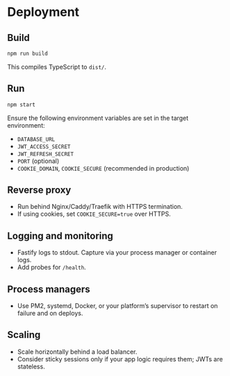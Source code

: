 # Deployment

## Build

```bash
npm run build
```

This compiles TypeScript to `dist/`.

## Run

```bash
npm start
```

Ensure the following environment variables are set in the target environment:
- `DATABASE_URL`
- `JWT_ACCESS_SECRET`
- `JWT_REFRESH_SECRET`
- `PORT` (optional)
- `COOKIE_DOMAIN`, `COOKIE_SECURE` (recommended in production)

## Reverse proxy

- Run behind Nginx/Caddy/Traefik with HTTPS termination.
- If using cookies, set `COOKIE_SECURE=true` over HTTPS.

## Logging and monitoring

- Fastify logs to stdout. Capture via your process manager or container logs.
- Add probes for `/health`.

## Process managers

- Use PM2, systemd, Docker, or your platform’s supervisor to restart on failure and on deploys.

## Scaling

- Scale horizontally behind a load balancer.
- Consider sticky sessions only if your app logic requires them; JWTs are stateless.
